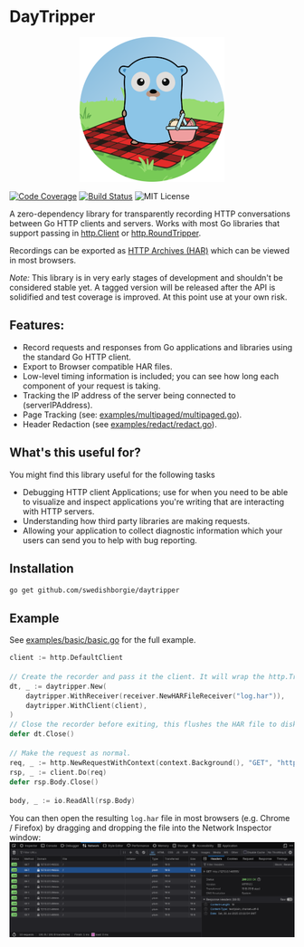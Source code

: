 # DayTripper
<div style="text-align:center">
    <img src="images/logo.png" alt="DayTripper Logo" />
</div>

[![Code Coverage](https://img.shields.io/codecov/c/github/swedishborgie/daytripper)](https://app.codecov.io/github/swedishborgie/daytripper)
[![Build Status](https://img.shields.io/github/actions/workflow/status/swedishborgie/daytripper/main.yml)](https://github.com/swedishborgie/daytripper/actions/workflows/main.yml)
![MIT License](https://img.shields.io/github/license/swedishborgie/daytripper
)

A zero-dependency library for transparently recording HTTP conversations between Go HTTP clients and servers. Works with
most Go libraries that support passing in [http.Client](https://pkg.go.dev/net/http#Client) or 
[http.RoundTripper](https://pkg.go.dev/net/http#RoundTripper).

Recordings can be exported as [HTTP Archives (HAR)](https://en.wikipedia.org/wiki/HAR_(file_format)) which can be viewed
in most browsers.

*Note:* This library is in very early stages of development and shouldn't be considered stable yet. A tagged version
will be released after the API is solidified and test coverage is improved. At this point use at your own risk.

## Features:
 * Record requests and responses from Go applications and libraries using the standard Go HTTP client.
 * Export to Browser compatible HAR files.
 * Low-level timing information is included; you can see how long each component of your request is taking.
 * Tracking the IP address of the server being connected to (serverIPAddress).
 * Page Tracking (see: [examples/multipaged/multipaged.go](examples/multipaged/multipaged.go)).
 * Header Redaction (see [examples/redact/redact.go](examples/redact/redact.go)).

## What's this useful for?
You might find this library useful for the following tasks
* Debugging HTTP client Applications; use for when you need to be able to visualize and inspect applications you're
  writing that are interacting with HTTP servers.
* Understanding how third party libraries are making requests.
* Allowing your application to collect diagnostic information which your users can send you to help with bug reporting.

## Installation
```
go get github.com/swedishborgie/daytripper
```
## Example
See [examples/basic/basic.go](examples/basic/basic.go) for the full example.
```go
client := http.DefaultClient

// Create the recorder and pass it the client. It will wrap the http.Transport.
dt, _ := daytripper.New(
    daytripper.WithReceiver(receiver.NewHARFileReceiver("log.har")),
    daytripper.WithClient(client),
)
// Close the recorder before exiting, this flushes the HAR file to disk (you can also call DayTripper.Flush()).
defer dt.Close()

// Make the request as normal.
req, _ := http.NewRequestWithContext(context.Background(), "GET", "https://example.com/", nil)
rsp, _ := client.Do(req)
defer rsp.Body.Close()

body, _ := io.ReadAll(rsp.Body)
```

You can then open the resulting `log.har` file in most browsers (e.g. Chrome / Firefox) by dragging and dropping the
file into the Network Inspector window:
![Firefox Network Inspector](images/firefox.png)